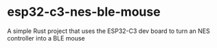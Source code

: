 # esp32-c3-nes-ble-mouse
A simple Rust project that uses the ESP32-C3 dev board to turn an NES controller into a BLE mouse
